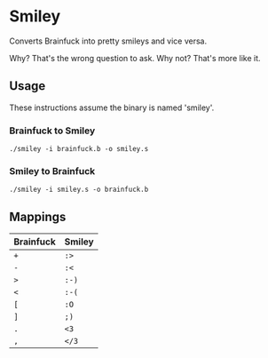 # Smiley

Converts Brainfuck into pretty smileys and vice versa. 

Why? That's the wrong question to ask. Why not? That's more like it.

## Usage

These instructions assume the binary is named 'smiley'.

### Brainfuck to Smiley

```
./smiley -i brainfuck.b -o smiley.s
```

### Smiley to Brainfuck

```
./smiley -i smiley.s -o brainfuck.b
```

## Mappings

Brainfuck | Smiley
 --- | --- 
 `+` | `:>`
 `-` | `:<`
 `>` | `:-)`
 `<` | `:-(`
 `[` | `:O`
 `]` | `;)`
 `.` | `<3`
 `,` | `</3`

